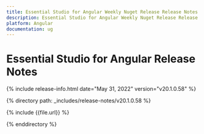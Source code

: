 ```yaml
---
title: Essential Studio for Angular Weekly Nuget Release Release Notes  
description: Essential Studio for Angular Weekly Nuget Release Release Notes  
platform: Angular
documentation: ug
---
```


# Essential Studio for Angular  Release Notes  

{% include release-info.html date="May 31, 2022"  version="v20.1.0.58" %} 


{% directory path: _includes/release-notes/v20.1.0.58 %}

{% include {{file.url}} %}

{% enddirectory %}